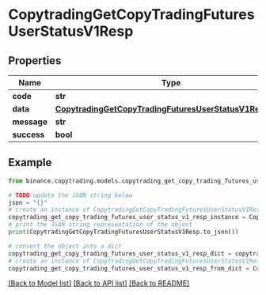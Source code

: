 # CopytradingGetCopyTradingFuturesUserStatusV1Resp


## Properties

Name | Type | Description | Notes
------------ | ------------- | ------------- | -------------
**code** | **str** |  | [optional] 
**data** | [**CopytradingGetCopyTradingFuturesUserStatusV1RespData**](CopytradingGetCopyTradingFuturesUserStatusV1RespData.md) |  | [optional] 
**message** | **str** |  | [optional] 
**success** | **bool** |  | [optional] 

## Example

```python
from binance.copytrading.models.copytrading_get_copy_trading_futures_user_status_v1_resp import CopytradingGetCopyTradingFuturesUserStatusV1Resp

# TODO update the JSON string below
json = "{}"
# create an instance of CopytradingGetCopyTradingFuturesUserStatusV1Resp from a JSON string
copytrading_get_copy_trading_futures_user_status_v1_resp_instance = CopytradingGetCopyTradingFuturesUserStatusV1Resp.from_json(json)
# print the JSON string representation of the object
print(CopytradingGetCopyTradingFuturesUserStatusV1Resp.to_json())

# convert the object into a dict
copytrading_get_copy_trading_futures_user_status_v1_resp_dict = copytrading_get_copy_trading_futures_user_status_v1_resp_instance.to_dict()
# create an instance of CopytradingGetCopyTradingFuturesUserStatusV1Resp from a dict
copytrading_get_copy_trading_futures_user_status_v1_resp_from_dict = CopytradingGetCopyTradingFuturesUserStatusV1Resp.from_dict(copytrading_get_copy_trading_futures_user_status_v1_resp_dict)
```
[[Back to Model list]](../README.md#documentation-for-models) [[Back to API list]](../README.md#documentation-for-api-endpoints) [[Back to README]](../README.md)


